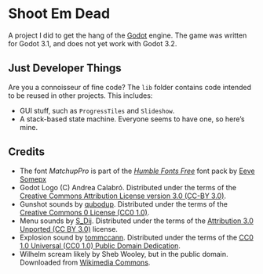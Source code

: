 # Shoot Em Dead

A project I did to get the hang of the [Godot](https://godotengine.org/) engine. The game was written for Godot 3.1, and does not yet work with Godot 3.2.

## Just Developer Things

Are you a connoisseur of fine code? The `lib` folder contains code intended to be reused in other projects. This includes:

* GUI stuff, such as `ProgressTiles` and `Slideshow`.
* A stack-based state machine. Everyone seems to have one, so here’s mine.

## Credits

* The font _MatchupPro_ is part of the [_Humble Fonts Free_](https://somepx.itch.io/humble-fonts-free) font pack by [Eeve Somepx](https://somepx.itch.io)
* Godot Logo (C) Andrea Calabró. Distributed under the terms of the [Creative Commons Attribution License version 3.0 (CC-BY 3.0)](https://creativecommons.org/licenses/by/3.0/legalcode).
* Gunshot sounds by [qubodup](https://freesound.org/people/qubodup/sounds/187677/). Distributed under the terms of the [Creative Commons 0 License (CC0 1.0)](http://creativecommons.org/publicdomain/zero/1.0/).
* Menu sounds by [S_Dij](https://freesound.org/people/S_Dij/sounds/88288/). Distributed under the terms of the [Attribution 3.0 Unported (CC BY 3.0)](http://creativecommons.org/licenses/by/3.0/) license.
* Explosion sound by [tommccann](https://freesound.org/people/tommccann/sounds/235968/). Distributed under the terms of the [CC0 1.0 Universal (CC0 1.0) Public Domain Dedication](https://creativecommons.org/publicdomain/zero/1.0/).
* Wilhelm scream likely by Sheb Wooley, but in the public domain. Downloaded from [Wikimedia Commons](https://commons.wikimedia.org/wiki/File:Wilhelm_Scream.ogg).
